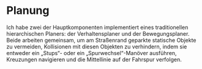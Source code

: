 # Planung
Ich habe zwei der Hauptkomponenten implementiert
eines traditionellen hierarchischen Planers: der Verhaltensplaner und der Bewegungsplaner. Beide arbeiten gemeinsam, um am Straßenrand geparkte statische Objekte zu vermeiden, Kollisionen mit diesen Objekten zu verhindern, indem sie entweder ein „Stups“- oder ein „Spurwechsel“-Manöver ausführen, Kreuzungen navigieren und die Mittellinie auf der Fahrspur verfolgen.
